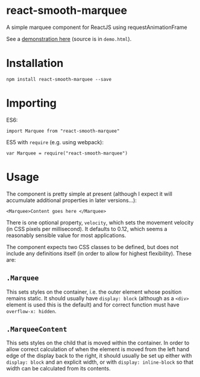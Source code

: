 # react-smooth-marquee
A simple marquee component for ReactJS using requestAnimationFrame

See a [demonstration here](https://jh3141.github.io/react-smooth-marquee/demo.html) (source is in `demo.html`).

# Installation

`npm install react-smooth-marquee --save`

# Importing

ES6:
```
import Marquee from "react-smooth-marquee"
```

ES5 with `require` (e.g. using webpack):

```
var Marquee = require("react-smooth-marquee")
```

# Usage

The component is pretty simple at present (although I expect it will accumulate additional properties in later versions...):

```
<Marquee>Content goes here </Marquee>
```

There is one optional property, `velocity`, which sets the movement velocity (in CSS pixels per millisecond).  It defaults to 0.12, which seems a reasonably sensible value for most applications.

The component expects two CSS classes to be defined, but does not include any definitions itself (in order to allow for highest flexibility).  These are:

## `.Marquee`

This sets styles on the container, i.e. the outer element whose position remains static. It should usually have `display: block` 
(although as a `<div>` element is used this is the default) and for correct function must have `overflow-x: hidden`.

## `.MarqueeContent`

This sets styles on the child that is moved within the container.  In order to allow correct calculation of when the element is 
moved from the left hand edge of the display back to the right, it should usually be set up either with `display: block` and an
explicit width, or with `display: inline-block` so that width can be calculated from its contents.
